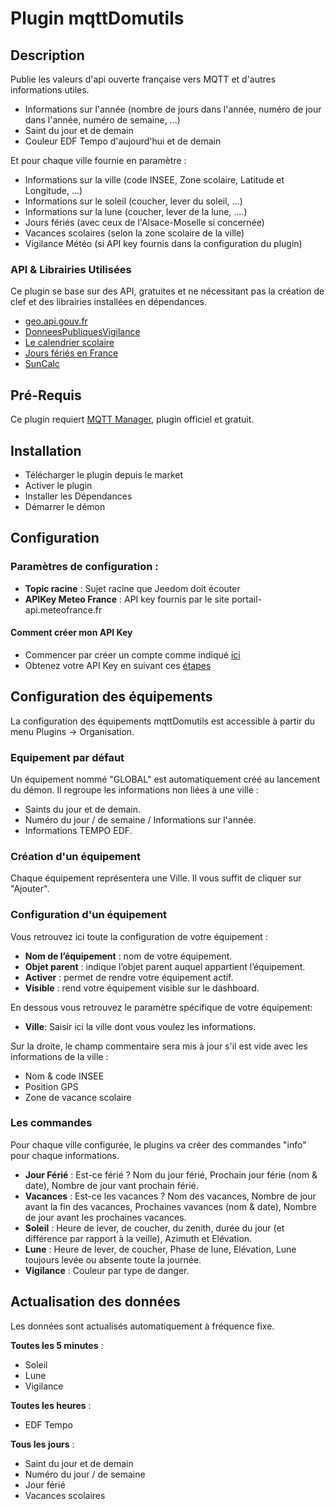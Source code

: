 # Plugin mqttDomutils

## Description

Publie les valeurs d'api ouverte française vers MQTT et d'autres informations utiles.

- Informations sur l'année (nombre de jours dans l'année, numéro de jour dans l'année, numéro de semaine, ...)
- Saint du jour et de demain
- Couleur EDF Tempo d'aujourd'hui et de demain

Et pour chaque ville fournie en paramètre :

- Informations sur la ville (code INSEE, Zone scolaire, Latitude et Longitude, ...)
- Informations sur le soleil (coucher, lever du soleil, ...)
- Informations sur la lune (coucher, lever de la lune, ....)
- Jours fériés (avec ceux de l'Alsace-Moselle si concernée)
- Vacances scolaires (selon la zone scolaire de la ville)
- Vigilance Météo (si API key fournis dans la configuration du plugin)

### API & Librairies Utilisées

Ce plugin se base sur des API, gratuites et ne nécessitant pas la création de clef et des librairies installées en dépendances.

- [geo.api.gouv.fr](https://geo.api.gouv.fr/)
- [DonneesPubliquesVigilance](https://portail-api.meteofrance.fr/devportal/apis/5e99a87c-d50d-465b-a33f-1f12cf675161/overview)
- [Le calendrier scolaire](https://data.education.gouv.fr/explore/dataset/fr-en-calendrier-scolaire/information/)
- [Jours fériés en France](https://calendrier.api.gouv.fr/jours-feries/)
- [SunCalc](https://github.com/mourner/suncalc)

## Pré-Requis

Ce plugin requiert [MQTT Manager](https://market.jeedom.com/index.php?v=d&p=market_display&id=4213), plugin officiel et gratuit.

## Installation 

- Télécharger le plugin depuis le market
- Activer le plugin
- Installer les Dépendances
- Démarrer le démon

## Configuration

### Paramètres de configuration :
- **Topic racine** : Sujet racine que Jeedom doit écouter
- **APIKey Meteo France** : API key fournis par le site portail-api.meteofrance.fr

#### Comment créer mon API Key

- Commencer par créer un compte comme indiqué [ici](https://portail-api.meteofrance.fr/authenticationendpoint/aide_fr.do#create-count)
- Obtenez votre API Key en suivant ces [étapes](https://portail-api.meteofrance.fr/authenticationendpoint/aide_fr.do#logic-schema)

## Configuration des équipements

La configuration des équipements mqttDomutils est accessible à partir du menu Plugins → Organisation.

### Equipement par défaut

Un équipement nommé "GLOBAL" est automatiquement créé au lancement du démon. Il regroupe les informations
non liées à une ville :

- Saints du jour et de demain.
- Numéro du jour / de semaine / Informations sur l'année.
- Informations TEMPO EDF.

### Création d'un équipement

Chaque équipement représentera une Ville. Il vous suffit de cliquer sur "Ajouter".

### Configuration d'un équipement

Vous retrouvez ici toute la configuration de votre équipement :

- **Nom de l’équipement** : nom de votre équipement.
- **Objet parent** : indique l’objet parent auquel appartient l’équipement.
- **Activer** : permet de rendre votre équipement actif.
- **Visible** : rend votre équipement visible sur le dashboard.

En dessous vous retrouvez le paramètre spécifique de votre équipement:

- **Ville**: Saisir ici la ville dont vous voulez les informations.

Sur la droite, le champ commentaire sera mis à jour s'il est vide avec les informations de la ville :

- Nom & code INSEE
- Position GPS
- Zone de vacance scolaire

### Les commandes

Pour chaque ville configurée, le plugins va créer des commandes "info" pour chaque informations.

- **Jour Férié** : Est-ce férié ? Nom du jour férié, Prochain jour férie (nom & date), Nombre de jour vant prochain férié.
- **Vacances** : Est-ce les vacances ? Nom des vacances, Nombre de jour avant la fin des vacances, Prochaines vavances (nom & date), Nombre de jour avant les prochaines vacances.
- **Soleil** : Heure de lever, de coucher, du zenith, durée du jour (et différence par rapport à la veille), Azimuth et Elévation.
- **Lune** : Heure de lever, de coucher, Phase de lune, Elévation, Lune toujours levée ou absente toute la journée.
- **Vigilance** : Couleur par type de danger.

## Actualisation des données

Les données sont actualisés automatiquement à fréquence fixe.

**Toutes les 5 minutes** :
- Soleil
- Lune
- Vigilance

**Toutes les heures** :
- EDF Tempo

**Tous les jours** :
- Saint du jour et de demain
- Numéro du jour / de semaine
- Jour férié
- Vacances scolaires
